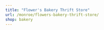 ```yaml
---
title: "Flower's Bakery Thrift Store"
url: /monroe/flowers-bakery-thrift-store/
shop: bakery
---
```

